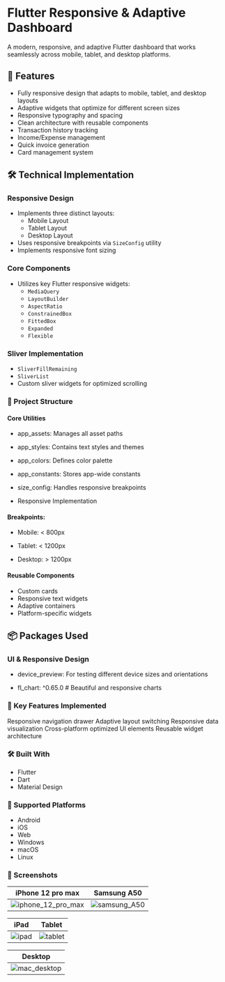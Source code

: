 # Flutter Responsive & Adaptive Dashboard

A modern, responsive, and adaptive Flutter dashboard that works seamlessly across mobile, tablet, and desktop platforms.

## 📱 Features

- Fully responsive design that adapts to mobile, tablet, and desktop layouts
- Adaptive widgets that optimize for different screen sizes
- Responsive typography and spacing
- Clean architecture with reusable components
- Transaction history tracking
- Income/Expense management
- Quick invoice generation
- Card management system

## 🛠️ Technical Implementation

### Responsive Design
- Implements three distinct layouts:
  - Mobile Layout
  - Tablet Layout
  - Desktop Layout
- Uses responsive breakpoints via `SizeConfig` utility
- Implements responsive font sizing

### Core Components
- Utilizes key Flutter responsive widgets:
  - `MediaQuery`
  - `LayoutBuilder`
  - `AspectRatio`
  - `ConstrainedBox`
  - `FittedBox`
  - `Expanded`
  - `Flexible`

### Sliver Implementation
- `SliverFillRemaining`
- `SliverList`
- Custom sliver widgets for optimized scrolling

### 📂 Project Structure

#### Core Utilities

- app_assets: Manages all asset paths

- app_styles: Contains text styles and themes

- app_colors: Defines color palette

- app_constants: Stores app-wide constants

- size_config: Handles responsive breakpoints

- Responsive Implementation

#### Breakpoints:

- Mobile: < 800px

- Tablet: < 1200px

- Desktop: > 1200px


#### Reusable Components

- Custom cards
- Responsive text widgets
- Adaptive containers
- Platform-specific widgets

## 📦 Packages Used

### UI & Responsive Design

- device_preview:  For testing different device sizes and orientations

- fl_chart: ^0.65.0 # Beautiful and responsive charts

### 🎯 Key Features Implemented

Responsive navigation drawer
Adaptive layout switching
Responsive data visualization
Cross-platform optimized UI elements
Reusable widget architecture

### 🛠️ Built With

- Flutter
- Dart
- Material Design

### 📱 Supported Platforms

- Android
- iOS
- Web
- Windows
- macOS
- Linux

### 📸 Screenshots


| iPhone 12 pro max | Samsung A50 |
|---------|--------|
|![iphone_12_pro_max](https://github.com/user-attachments/assets/b14060ec-1a91-46dc-8c05-a9bef4e8bb93)|![samsung_A50](https://github.com/user-attachments/assets/751a3e61-b159-4d64-b05e-72db8d01864a)|

| iPad | Tablet |
|------|--------|
|![ipad](https://github.com/user-attachments/assets/5cc95fc3-9f9e-4900-bdac-8a90c1af4677)|![tablet](https://github.com/user-attachments/assets/8f297e63-f209-4433-a36f-b307a34e01ef)|

| Desktop |
|---------|
|![mac_desktop](https://github.com/user-attachments/assets/a585b7e9-0a91-45f6-be17-7d20cdd245f3)|


